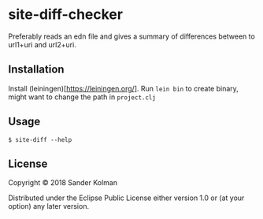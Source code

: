# site-diff-checker

Preferably reads an edn file and gives a summary of differences between to url1+uri and url2+uri.

## Installation

Install (leiningen)[https://leiningen.org/].
Run `lein bin` to create binary, might want to change the path in `project.clj`

## Usage

    $ site-diff --help

## License

Copyright © 2018 Sander Kolman

Distributed under the Eclipse Public License either version 1.0 or (at
your option) any later version.
